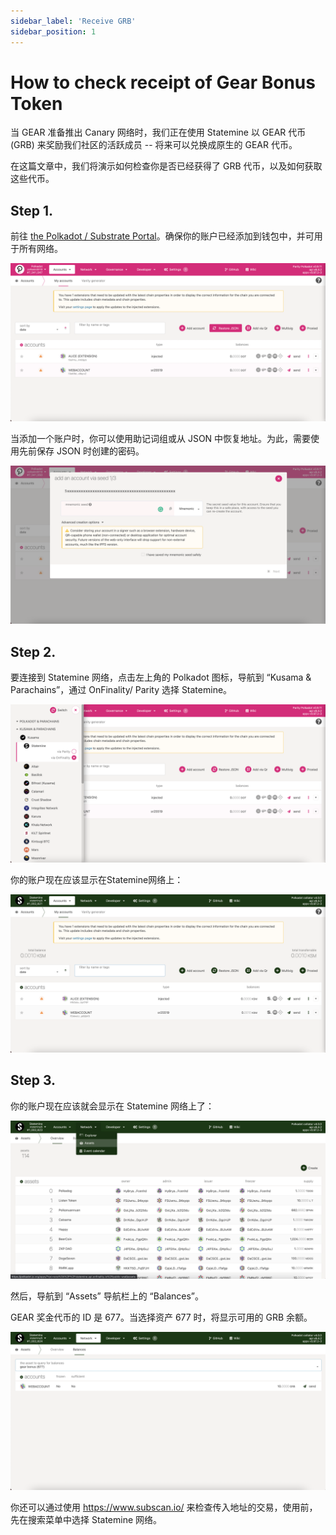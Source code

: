 ```yaml
---
sidebar_label: 'Receive GRB'
sidebar_position: 1
---
```


# How to check receipt of Gear Bonus Token

当 GEAR 准备推出 Canary 网络时，我们正在使用 Statemine 以 GEAR 代币(GRB) 来奖励我们社区的活跃成员 -- 将来可以兑换成原生的 GEAR 代币。

在这篇文章中，我们将演示如何检查你是否已经获得了 GRB 代币，以及如何获取这些代币。

## Step 1.

前往 [the Polkadot / Substrate Portal](https://polkadot.js.org/apps)。确保你的账户已经添加到钱包中，并可用于所有网络。

![img alt](./img/screen-1.png)

当添加一个账户时，你可以使用助记词组或从 JSON 中恢复地址。为此，需要使用先前保存 JSON 时创建的密码。

![img alt](./img/screen-2.png)

## Step 2.

要连接到 Statemine 网络，点击左上角的 Polkadot 图标，导航到 “Kusama & Parachains”，通过 OnFinality/ Parity 选择 Statemine。

![img alt](./img/screen-3.png)

你的账户现在应该显示在Statemine网络上：

![img alt](./img/screen-4.png)

## Step 3.


你的账户现在应该就会显示在 Statemine 网络上了：

![img alt](./img/screen-5.png)

然后，导航到 “Assets” 导航栏上的 “Balances”。


GEAR 奖金代币的 ID 是 677。当选择资产 677 时，将显示可用的 GRB 余额。

![img alt](./img/screen-6.png)

你还可以通过使用 https://www.subscan.io/ 来检查传入地址的交易，使用前，先在搜索菜单中选择 Statemine 网络。
